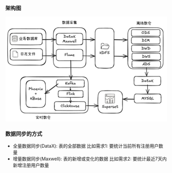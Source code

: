 
### 架构图
![dw](./imgs/dw.jpg)

### 数据同步的方式
- 全量数据同步(DataX): 表的全部数据 比如需求1: 要统计当前所有注册用户数量
- 增量数据同步(Maxwell): 表的新增或变化的数据 比如需求2: 要统计最近7天内新增注册用户数量